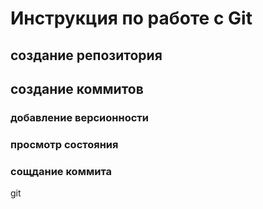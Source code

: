 # Инструкция по работе с Git

## создание репозитория

## создание коммитов

### добавление версионности

### просмотр состояния

### сощдание коммита
git